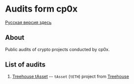 # Audits form cp0x

[Русская версия здесь](README_RUS.md)

## About
Public audits of crypto projects conducted by cp0x.

## List of audits
1. [Treehouse tAsset](treehouse-tasset/README.md) -- `tAsset` (`tETH`) project from [Treehouse](https://www.treehouse.finance/)